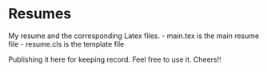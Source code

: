 # Resumes

My resume and the corresponding Latex files.
	- main.tex is the main resume file
	- resume.cls is the template file

Publishing it here for keeping record.
Feel free to use it. Cheers!!

